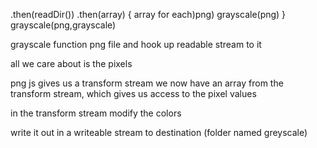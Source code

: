 .then(readDir())
.then(array) {
    array for each)png)
    grayscale(png)
}
grayscale(png,grayscale)

grayscale function 
png file and hook up readable stream to it

all we care about is the pixels

png js gives us a transform stream 
we now have an array from the transform stream, which gives us access to the pixel values

in the transform stream modify the colors

write it out in a writeable stream to destination (folder named greyscale)
